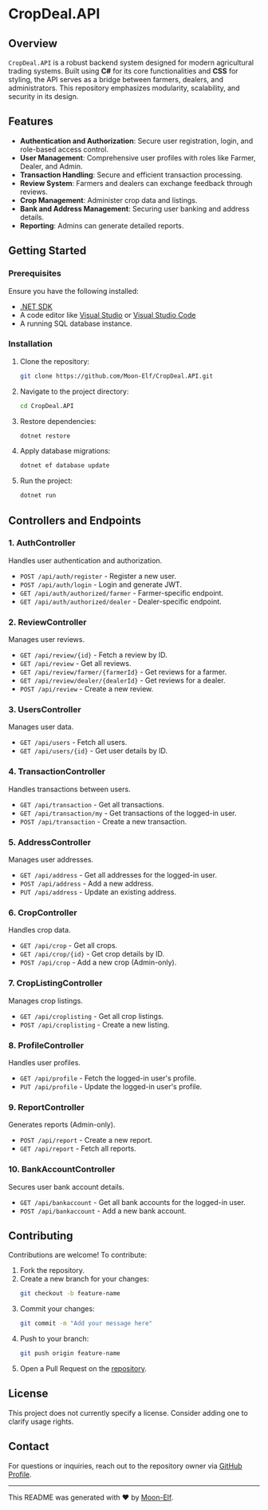 # CropDeal.API

## Overview

`CropDeal.API` is a robust backend system designed for modern agricultural trading systems. Built using **C#** for its core functionalities and **CSS** for styling, the API serves as a bridge between farmers, dealers, and administrators. This repository emphasizes modularity, scalability, and security in its design.

## Features

- **Authentication and Authorization**: Secure user registration, login, and role-based access control.
- **User Management**: Comprehensive user profiles with roles like Farmer, Dealer, and Admin.
- **Transaction Handling**: Secure and efficient transaction processing.
- **Review System**: Farmers and dealers can exchange feedback through reviews.
- **Crop Management**: Administer crop data and listings.
- **Bank and Address Management**: Securing user banking and address details.
- **Reporting**: Admins can generate detailed reports.

## Getting Started

### Prerequisites

Ensure you have the following installed:

- [.NET SDK](https://dotnet.microsoft.com/download)
- A code editor like [Visual Studio](https://visualstudio.microsoft.com/) or [Visual Studio Code](https://code.visualstudio.com/)
- A running SQL database instance.

### Installation

1. Clone the repository:
   ```bash
   git clone https://github.com/Moon-Elf/CropDeal.API.git
   ```
2. Navigate to the project directory:
   ```bash
   cd CropDeal.API
   ```
3. Restore dependencies:
   ```bash
   dotnet restore
   ```
4. Apply database migrations:
   ```bash
   dotnet ef database update
   ```
5. Run the project:
   ```bash
   dotnet run
   ```

## Controllers and Endpoints

### 1. **AuthController**
Handles user authentication and authorization.
- `POST /api/auth/register` - Register a new user.
- `POST /api/auth/login` - Login and generate JWT.
- `GET /api/auth/authorized/farmer` - Farmer-specific endpoint.
- `GET /api/auth/authorized/dealer` - Dealer-specific endpoint.

### 2. **ReviewController**
Manages user reviews.
- `GET /api/review/{id}` - Fetch a review by ID.
- `GET /api/review` - Get all reviews.
- `GET /api/review/farmer/{farmerId}` - Get reviews for a farmer.
- `GET /api/review/dealer/{dealerId}` - Get reviews for a dealer.
- `POST /api/review` - Create a new review.

### 3. **UsersController**
Manages user data.
- `GET /api/users` - Fetch all users.
- `GET /api/users/{id}` - Get user details by ID.

### 4. **TransactionController**
Handles transactions between users.
- `GET /api/transaction` - Get all transactions.
- `GET /api/transaction/my` - Get transactions of the logged-in user.
- `POST /api/transaction` - Create a new transaction.

### 5. **AddressController**
Manages user addresses.
- `GET /api/address` - Get all addresses for the logged-in user.
- `POST /api/address` - Add a new address.
- `PUT /api/address` - Update an existing address.

### 6. **CropController**
Handles crop data.
- `GET /api/crop` - Get all crops.
- `GET /api/crop/{id}` - Get crop details by ID.
- `POST /api/crop` - Add a new crop (Admin-only).

### 7. **CropListingController**
Manages crop listings.
- `GET /api/croplisting` - Get all crop listings.
- `POST /api/croplisting` - Create a new listing.

### 8. **ProfileController**
Handles user profiles.
- `GET /api/profile` - Fetch the logged-in user's profile.
- `PUT /api/profile` - Update the logged-in user's profile.

### 9. **ReportController**
Generates reports (Admin-only).
- `POST /api/report` - Create a new report.
- `GET /api/report` - Fetch all reports.

### 10. **BankAccountController**
Secures user bank account details.
- `GET /api/bankaccount` - Get all bank accounts for the logged-in user.
- `POST /api/bankaccount` - Add a new bank account.

## Contributing

Contributions are welcome! To contribute:
1. Fork the repository.
2. Create a new branch for your changes:
   ```bash
   git checkout -b feature-name
   ```
3. Commit your changes:
   ```bash
   git commit -m "Add your message here"
   ```
4. Push to your branch:
   ```bash
   git push origin feature-name
   ```
5. Open a Pull Request on the [repository](https://github.com/Moon-Elf/CropDeal.API).

## License

This project does not currently specify a license. Consider adding one to clarify usage rights.

## Contact

For questions or inquiries, reach out to the repository owner via [GitHub Profile](https://github.com/Moon-Elf).

---

This README was generated with ❤️ by [Moon-Elf](https://github.com/Moon-Elf).
